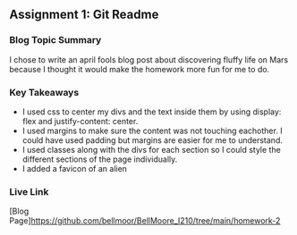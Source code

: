 ## Assignment 1: Git Readme

### Blog Topic Summary

I chose to write an april fools blog post about discovering fluffy life on Mars because I thought it would make the homework more fun for me to do.

### Key Takeaways


- I used css to center my divs and the text inside them by using display: flex and justify-content: center.
- I used margins to make sure the content was not touching eachother. I could have used padding but margins are easier for me to understand.
- I used classes along with the divs for each section so I could style the different sections of the page individually.
- I added a favicon of an alien

### Live Link

[Blog Page]https://github.com/bellmoor/BellMoore_I210/tree/main/homework-2